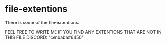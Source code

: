 # file-extentions
There is some of the file-extentions.

FEEL FREE TO WRITE ME IF YOU FIND ANY EXTENTIONS THAT ARE NOT IN THIS FILE
DISCORD: "cenbaba#6450"
